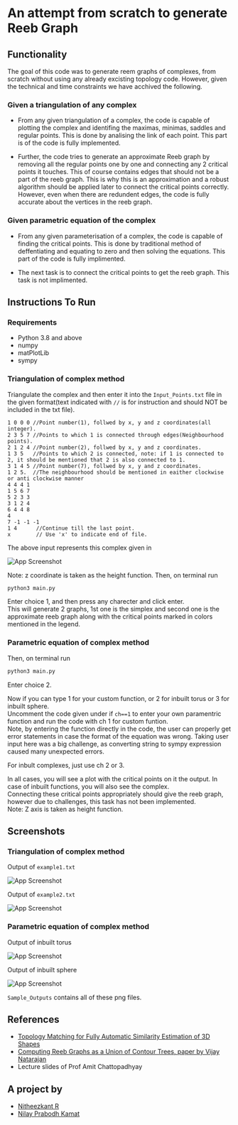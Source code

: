 
# An attempt from scratch to generate Reeb Graph




## Functionality
The goal of this code was to generate reem graphs of complexes, from scratch without using any already excisting topology code. However, given the technical and time constraints we have acchived the following.

### Given a triangulation of any complex


- From any given triangulation of a complex, the code is capable of plotting the complex and identifing the maximas, minimas, saddles and regular points. This is done by analising the link of each point. This part is of the code is fully implemented.

- Further, the code tries to generate an approximate Reeb graph by removing all the regular points one by one and connecting any 2 critical points it touches. This of course contains edges that should not be a part of the reeb graph. This is why this is an approximation and a robust algorithm should be applied later to connect the critical points correctly. However, even when there are redundent edges, the code is fully accurate about the vertices in the reeb graph.

### Given parametric equation of the complex

- From any given parameterisation of a complex, the code is capable of finding the critical points. This is done by traditional method of deffentiating and equating to zero and then solving the equations. This part of the code is fully implimented.

- The next task is to connect the critical points to get the reeb graph. This task is not implimented. 


## Instructions To Run 
### Requirements 
- Python 3.8 and above
- numpy 
- matPlotLib
- sympy
### Triangulation of complex method 
Triangulate the complex and then enter it into the ```Input_Points.txt``` file in the given format(text indicated with ```//``` is for instruction and should NOT be included in the txt file).
```
1 0 0 0 //Point number(1), follwed by x, y and z coordinates(all integer).
2 3 5 7 //Points to which 1 is connected through edges(Neighbourhood points).
2 1 2 4 //Point number(2), follwed by x, y and z coordinates.
1 3 5   //Points to which 2 is connected, note: if 1 is connected to 2, it should be mentioned that 2 is also connected to 1.
3 1 4 5 //Point number(7), follwed by x, y and z coordinates.
1 2 5.  //The neighbourhood should be mentioned in eaither clockwise or anti clockwise manner
4 4 4 1
1 5 6 7
5 2 3 3
3 1 2 4
6 4 4 8
4
7 -1 -1 -1
1 4      //Continue till the last point.
x        // Use 'x' to indicate end of file.
```
The above input represents this complex given in 


![App Screenshot](https://github.com/nitheezkant/hosting/blob/main/Example%201.png)

Note: z coordinate is taken as the height function.
Then, on terminal run 
``` bash
python3 main.py
```
Enter choice 1, and then press any charecter and click enter.\
This will generate 2 graphs, 1st one is the simplex and second one is the approximate reeb graph along with the critical points marked in colors mentioned in the legend.

### Parametric equation of complex method

Then, on terminal run 
``` bash
python3 main.py
```
Enter choice 2.

Now if you can type 1 for your custom function, or 2 for inbuilt torus or 3 for inbuilt sphere.\
Uncomment the code given under if ```ch==1``` to enter your own paramentric function and run the code with ch 1 for custom funtion.\
Note, by entering the function directly in the code, the user can properly get error statements in case the format of the equation was wrong. Taking user input here was a big challenge, as converting string to sympy expression caused many unexpected errors.

For inbult complexes, just use ch 2 or 3.

In all cases, you will see a plot with the critical points on it the output. In case of inbuilt functions, you will also see the complex.\
Connecting these critical points appropriately should give the reeb graph, however due to challenges, this task has not been implemented.\
Note: Z axis is taken as height function.







## Screenshots

### Triangulation of complex method 

Output of  ```example1.txt```


![App Screenshot](https://github.com/nitheezkant/hosting/blob/main/Screenshot%202023-05-15%20at%201.32.56%20PM.png)



Output of  ```example2.txt```


![App Screenshot](https://github.com/nitheezkant/hosting/blob/main/Screenshot%202023-05-15%20at%201.33.45%20PM.png)



### Parametric equation of complex method 

Output of inbuilt torus


![App Screenshot](https://github.com/nitheezkant/hosting/blob/main/Torus.png)



Output of  inbuilt sphere

![App Screenshot](https://github.com/nitheezkant/hosting/blob/main/sphere.png)


```Sample_Outputs``` contains all of these png files.




## References 

 - [Topology Matching for Fully Automatic Similarity Estimation of 3D Shapes](https://graphics.stanford.edu/courses/cs468-08-fall/pdf/Hilaga01.pdf)
 - [Computing Reeb Graphs as a Union of Contour Trees, paper by Vijay Natarajan](https://vgl.csa.iisc.ac.in/pdf/pub/reeb_contour_paper.pdf)
 - Lecture slides of Prof Amit Chattopadhyay
 

## A project by 

- [Nitheezkant R](https://www.github.com/nitheezkant)
- [Nilay Prabodh Kamat](https://www.github.com/Nilsiloid)


